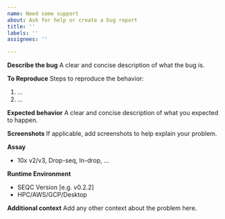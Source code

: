```yaml
---
name: Need some support
about: Ask for help or create a bug report
title: ''
labels: ''
assignees: ''

---
```


**Describe the bug**
A clear and concise description of what the bug is.

**To Reproduce**
Steps to reproduce the behavior:
1. ...
2. ...

**Expected behavior**
A clear and concise description of what you expected to happen.

**Screenshots**
If applicable, add screenshots to help explain your problem.

**Assay**
- 10x v2/v3, Drop-seq, In-drop, ...

**Runtime Environment**
 - SEQC Version [e.g. v0.2.2]
 - HPC/AWS/GCP/Desktop

**Additional context**
Add any other context about the problem here.
